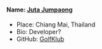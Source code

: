#### Name: [Juta Jumpaong](https://github.com/Golfklub)
- Place: Chiang Mai, Thailand
- Bio: Developer?
- GitHub: [GolfKlub](https://github.com/Golfklub)
